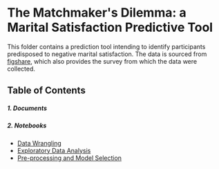 # The Matchmaker's Dilemma: a Marital Satisfaction Predictive Tool

This folder contains a prediction tool intending to identify participants predisposed to negative marital satisfaction. The data is sourced from [figshare](https://figshare.com/s/d2bd33a9605a3a204881), which also provides the survey from which the data were collected. 

## Table of Contents
##### 1. Documents

##### 2. Notebooks

* [Data Wrangling](https://github.com/clahonta/Matchmaker-s-Dilemma/blob/main/notebooks/Matchmaker's%20Dilemma%20-%20Data%20Wrangling.ipynb)
* [Exploratory Data Analysis](https://github.com/clahonta/Matchmaker-s-Dilemma/blob/main/notebooks/Matchmaker's%20Dilemma%20-%20Exploratory%20Data%20Analysis.ipynb)
* [Pre-processing and Model Selection](https://github.com/clahonta/Matchmaker-s-Dilemma/blob/main/notebooks/Matchmaker's%20Dilemma%20-%20Pre-processing%20and%20Model%20Selection.ipynb)

